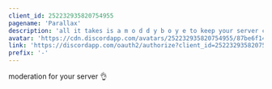 ```yaml
---
client_id: 252232935820754955
pagename: 'Parallax'
description: 'all it takes is a m o d d y b o y e to keep your server clean'
avatar: 'https://cdn.discordapp.com/avatars/252232935820754955/87be6f14673305f5c46dbd10c59c9e7e'
link: 'https://discordapp.com/oauth2/authorize?client_id=252232935820754955&scope=bot&permissions=0'
prefix: '-'
---
```

moderation for your server :ok_hand:
<!--
This data was imported from ls.terminal.ink
-->
